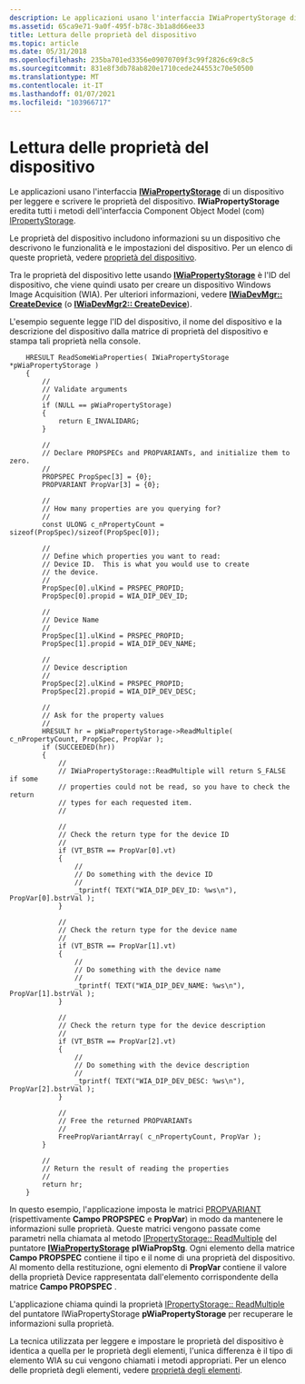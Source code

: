 ```yaml
---
description: Le applicazioni usano l'interfaccia IWiaPropertyStorage di un dispositivo per leggere e scrivere le proprietà del dispositivo. IWiaPropertyStorage eredita tutti i metodi dell'interfaccia Component Object Model (COM) IPropertyStorage.
ms.assetid: 65ca9e71-9a0f-495f-b78c-3b1a8d66ee33
title: Lettura delle proprietà del dispositivo
ms.topic: article
ms.date: 05/31/2018
ms.openlocfilehash: 235ba701ed3356e09070709f3c99f2826c69c8c5
ms.sourcegitcommit: 831e8f3db78ab820e1710cede244553c70e50500
ms.translationtype: MT
ms.contentlocale: it-IT
ms.lasthandoff: 01/07/2021
ms.locfileid: "103966717"
---
```

# <a name="reading-device-properties"></a>Lettura delle proprietà del dispositivo

Le applicazioni usano l'interfaccia [**IWiaPropertyStorage**](/windows/desktop/api/wia_xp/nn-wia_xp-iwiapropertystorage) di un dispositivo per leggere e scrivere le proprietà del dispositivo. **IWiaPropertyStorage** eredita tutti i metodi dell'interfaccia Component Object Model (com) [IPropertyStorage](/windows/win32/api/propidlbase/nn-propidlbase-ipropertystorage).

Le proprietà del dispositivo includono informazioni su un dispositivo che descrivono le funzionalità e le impostazioni del dispositivo. Per un elenco di queste proprietà, vedere [proprietà del dispositivo](-wia-device-properties.md).

Tra le proprietà del dispositivo lette usando [**IWiaPropertyStorage**](/windows/desktop/api/wia_xp/nn-wia_xp-iwiapropertystorage) è l'ID del dispositivo, che viene quindi usato per creare un dispositivo Windows Image Acquisition (WIA). Per ulteriori informazioni, vedere [**IWiaDevMgr:: CreateDevice**](/windows/desktop/api/wia_xp/nf-wia_xp-iwiadevmgr-createdevice) (o [**IWiaDevMgr2:: CreateDevice**](-wia-iwiadevmgr2-createdevice.md)).

L'esempio seguente legge l'ID del dispositivo, il nome del dispositivo e la descrizione del dispositivo dalla matrice di proprietà del dispositivo e stampa tali proprietà nella console.


```
    HRESULT ReadSomeWiaProperties( IWiaPropertyStorage *pWiaPropertyStorage )
    {
        //
        // Validate arguments
        //
        if (NULL == pWiaPropertyStorage)
        {
            return E_INVALIDARG;
        }

        //
        // Declare PROPSPECs and PROPVARIANTs, and initialize them to zero.
        //
        PROPSPEC PropSpec[3] = {0};
        PROPVARIANT PropVar[3] = {0};

        //
        // How many properties are you querying for?
        //
        const ULONG c_nPropertyCount = sizeof(PropSpec)/sizeof(PropSpec[0]);

        //
        // Define which properties you want to read:
        // Device ID.  This is what you would use to create
        // the device.
        //
        PropSpec[0].ulKind = PRSPEC_PROPID;
        PropSpec[0].propid = WIA_DIP_DEV_ID;

        //
        // Device Name
        //
        PropSpec[1].ulKind = PRSPEC_PROPID;
        PropSpec[1].propid = WIA_DIP_DEV_NAME;

        //
        // Device description
        //
        PropSpec[2].ulKind = PRSPEC_PROPID;
        PropSpec[2].propid = WIA_DIP_DEV_DESC;

        //
        // Ask for the property values
        //
        HRESULT hr = pWiaPropertyStorage->ReadMultiple( c_nPropertyCount, PropSpec, PropVar );
        if (SUCCEEDED(hr))
        {
            //
            // IWiaPropertyStorage::ReadMultiple will return S_FALSE if some
            // properties could not be read, so you have to check the return
            // types for each requested item.
            //

            //
            // Check the return type for the device ID
            //
            if (VT_BSTR == PropVar[0].vt)
            {
                //
                // Do something with the device ID
                //
                _tprintf( TEXT("WIA_DIP_DEV_ID: %ws\n"), PropVar[0].bstrVal );
            }

            //
            // Check the return type for the device name
            //
            if (VT_BSTR == PropVar[1].vt)
            {
                //
                // Do something with the device name
                //
                _tprintf( TEXT("WIA_DIP_DEV_NAME: %ws\n"), PropVar[1].bstrVal );
            }

            //
            // Check the return type for the device description
            //
            if (VT_BSTR == PropVar[2].vt)
            {
                //
                // Do something with the device description
                //
                _tprintf( TEXT("WIA_DIP_DEV_DESC: %ws\n"), PropVar[2].bstrVal );
            }

            //
            // Free the returned PROPVARIANTs
            //
            FreePropVariantArray( c_nPropertyCount, PropVar );
        }

        //
        // Return the result of reading the properties
        //
        return hr;
    }
```



In questo esempio, l'applicazione imposta le matrici [PROPVARIANT](/windows/win32/api/propidlbase/ns-propidlbase-propvariant) (rispettivamente **Campo PROPSPEC** e **PropVar**) in modo da mantenere le informazioni sulle proprietà. Queste matrici vengono passate come parametri nella chiamata al metodo [IPropertyStorage:: ReadMultiple](/windows/win32/api/propidlbase/nf-propidlbase-ipropertystorage-readmultiple) del puntatore [**IWiaPropertyStorage**](/windows/desktop/api/wia_xp/nn-wia_xp-iwiapropertystorage) **pIWiaPropStg**. Ogni elemento della matrice **Campo PROPSPEC** contiene il tipo e il nome di una proprietà del dispositivo. Al momento della restituzione, ogni elemento di **PropVar** contiene il valore della proprietà Device rappresentata dall'elemento corrispondente della matrice **Campo PROPSPEC** .

L'applicazione chiama quindi la proprietà [IPropertyStorage:: ReadMultiple](/windows/win32/api/propidlbase/nf-propidlbase-ipropertystorage-readmultiple) del [](/windows/desktop/api/wia_xp/nn-wia_xp-iwiapropertystorage) puntatore IWiaPropertyStorage **pWiaPropertyStorage** per recuperare le informazioni sulla proprietà.

La tecnica utilizzata per leggere e impostare le proprietà del dispositivo è identica a quella per le proprietà degli elementi, l'unica differenza è il tipo di elemento WIA su cui vengono chiamati i metodi appropriati. Per un elenco delle proprietà degli elementi, vedere [proprietà degli elementi](-wia-item-properties.md).

 

 

